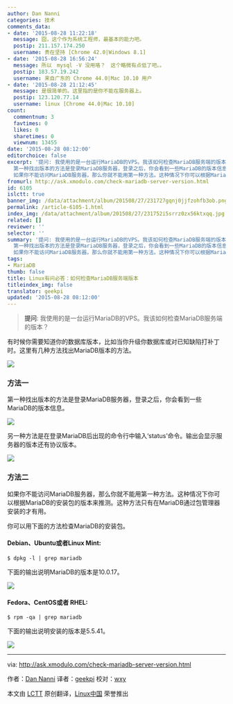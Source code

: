 ```yaml
---
author: Dan Nanni
categories: 技术
comments_data:
- date: '2015-08-28 11:22:18'
  message: 囧，这个作为系统工程师，最基本的能力吧。
  postip: 211.157.174.250
  username: 贵在坚持 [Chrome 42.0|Windows 8.1]
- date: '2015-08-28 16:56:24'
  message: 所以　mysql -V 没用咯？　这个略微有点低了吧。。
  postip: 183.57.19.242
  username: 来自广东的 Chrome 44.0|Mac 10.10 用户
- date: '2015-08-28 21:12:45'
  message: 是很简单的。这里指的是你不能在服务器上。
  postip: 123.120.77.14
  username: linux [Chrome 44.0|Mac 10.10]
count:
  commentnum: 3
  favtimes: 0
  likes: 0
  sharetimes: 0
  viewnum: 13455
date: '2015-08-28 08:12:00'
editorchoice: false
excerpt: '提问: 我使用的是一台运行MariaDB的VPS。我该如何检查MariaDB服务端的版本？  有时候你需要知道你的数据库版本，比如当你升级你数据库或对已知缺陷打补丁时。这里有几种方法找出MariaDB版本的方法。  方法一
  第一种找出版本的方法是登录MariaDB服务器，登录之后，你会看到一些MariaDB的版本信息。  另一种方法是在登录MariaDB后出现的命令行中输入status命令。输出会显示服务器的版本还有协议版本。  方法二
  如果你不能访问MariaDB服务器，那么你就不能用第一种方法。这种情况下你可以根据MariaDB的安装包的版本来推测。这种方法只有在Mar'
fromurl: http://ask.xmodulo.com/check-mariadb-server-version.html
id: 6105
islctt: true
banner_img: /data/attachment/album/201508/27/231727gqnj0jjfzohfb3ob.png
permalink: /article-6105-1.html
index_img: /data/attachment/album/201508/27/231752i5srrz0zx56ktxqq.jpg.thumb.jpg
related: []
reviewer: ''
selector: ''
summary: '提问: 我使用的是一台运行MariaDB的VPS。我该如何检查MariaDB服务端的版本？  有时候你需要知道你的数据库版本，比如当你升级你数据库或对已知缺陷打补丁时。这里有几种方法找出MariaDB版本的方法。  方法一
  第一种找出版本的方法是登录MariaDB服务器，登录之后，你会看到一些MariaDB的版本信息。  另一种方法是在登录MariaDB后出现的命令行中输入status命令。输出会显示服务器的版本还有协议版本。  方法二
  如果你不能访问MariaDB服务器，那么你就不能用第一种方法。这种情况下你可以根据MariaDB的安装包的版本来推测。这种方法只有在Mar'
tags:
- MariaDB
thumb: false
title: Linux有问必答：如何检查MariaDB服务端版本
titleindex_img: false
translator: geekpi
updated: '2015-08-28 08:12:00'
---
```



> 
> **提问**: 我使用的是一台运行MariaDB的VPS。我该如何检查MariaDB服务端的版本？
> 
> 
> 


有时候你需要知道你的数据库版本，比如当你升级你数据库或对已知缺陷打补丁时。这里有几种方法找出MariaDB版本的方法。


![](/data/attachment/album/201508/27/231727gqnj0jjfzohfb3ob.png)


### 方法一


第一种找出版本的方法是登录MariaDB服务器，登录之后，你会看到一些MariaDB的版本信息。


![](/data/attachment/album/201508/27/231752i5srrz0zx56ktxqq.jpg)


另一种方法是在登录MariaDB后出现的命令行中输入‘status’命令。输出会显示服务器的版本还有协议版本。


![](/data/attachment/album/201508/27/231828hte7525o9i7720ko.jpg)


### 方法二


如果你不能访问MariaDB服务器，那么你就不能用第一种方法。这种情况下你可以根据MariaDB的安装包的版本来推测。这种方法只有在MariaDB通过包管理器安装的才有用。


你可以用下面的方法检查MariaDB的安装包。


#### Debian、Ubuntu或者Linux Mint:



```
$ dpkg -l | grep mariadb

```

下面的输出说明MariaDB的版本是10.0.17。


![](/data/attachment/album/201508/27/231832gvhp1vlt4lzhc1se.jpg)


#### Fedora、CentOS或者 RHEL:



```
$ rpm -qa | grep mariadb

```

下面的输出说明安装的版本是5.5.41。


![](/data/attachment/album/201508/27/231833plxspssijz7dzi55.jpg)




---


via: <http://ask.xmodulo.com/check-mariadb-server-version.html>


作者：[Dan Nanni](http://ask.xmodulo.com/author/nanni) 译者：[geekpi](https://github.com/geekpi) 校对：[wxy](https://github.com/wxy)


本文由 [LCTT](https://github.com/LCTT/TranslateProject) 原创翻译，[Linux中国](https://linux.cn/) 荣誉推出
